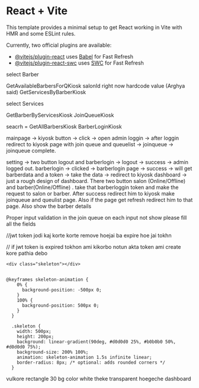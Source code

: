 # React + Vite

This template provides a minimal setup to get React working in Vite with HMR and some ESLint rules.

Currently, two official plugins are available:

- [@vitejs/plugin-react](https://github.com/vitejs/vite-plugin-react/blob/main/packages/plugin-react/README.md) uses [Babel](https://babeljs.io/) for Fast Refresh
- [@vitejs/plugin-react-swc](https://github.com/vitejs/vite-plugin-react-swc) uses [SWC](https://swc.rs/) for Fast Refresh


select Barber

GetAvailableBarbersForQKiosk salonId right now hardcode value (Arghya said)
GetServicesByBarberKiosk 

select Services

GetBarberByServicesKiosk
JoinQueueKiosk

seacrh = GetAllBarbersKiosk
BarberLoginKiosk 


mainpage -> kiyosk button -> click -> open admin loggin -> after loggin redirect to kiyosk page with join queue and queuelist -> joinqueue -> joinqueue complete. 

setting -> two button logout and barberlogin -> logout -> success -> admin logged out.
barberlogin -> clicked -> barberlogin page -> success -> will get barberdata and a token -> take the data -> redirect to kiyosk dashboard -> just a rough design of dashboard. There two button salon (Online/Offline) and barber(Online/Offline) . take that barberloggin token and make the request to salon or barber. After success redirect him to kiyosk make joinqueue and queulist page. Also if the page get refresh redirect him to that page. Also show the barber details

Proper input validation in the join queue on each input not show please fill all the fields



//jwt token jodi kaj korte korte remove hoejai ba expire hoe jai tokhn

// if jwt token is expired tokhon ami kikorbo notun akta token ami create kore pathia debo


    <div class="skeleton"></div>

    
    @keyframes skeleton-animation {
        0% {
          background-position: -500px 0;
        }
        100% {
          background-position: 500px 0;
        }
      }
      
      .skeleton {
        width: 500px;
        height: 200px;
        background: linear-gradient(90deg, #d0d0d0 25%, #b0b0b0 50%, #d0d0d0 75%);
        background-size: 200% 100%;
        animation: skeleton-animation 1.5s infinite linear;
        border-radius: 8px; /* optional: adds rounded corners */
      }




vulkore rectangle 30 bg color white theke transparent hoegeche dashboard